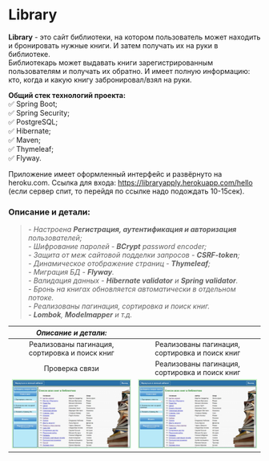 # Library

**Library** - это сайт библиотеки, на котором пользователь может находить и бронировать нужные книги. И затем получать их на руки в библиотеке.   
Библиотекарь может выдавать книги зарегистрированным пользователям и получать их обратно. И имеет полную информацию: кто, когда и какую книгу забронировал/взял на руки.

**Общий стек технологий проекта:**   
:white_check_mark: Spring Boot;   
:white_check_mark: Spring Security;   
:white_check_mark: PostgreSQL;   
:white_check_mark: Hibernate;   
:white_check_mark: Maven;   
:white_check_mark: Thymeleaf;   
:white_check_mark: Flyway.

Приложение имеет оформленный интерфейс и развёрнуто на heroku.com. Ссылка для входа: https://libraryapply.herokuapp.com/hello   
(если сервер спит, то перейдя по ссылке надо подождать 10-15сек).

### Описание и детали:
>*- Настроена __Регистрация, аутентификация и авторизация__ пользователей;*  
*- Шифрование паролей - __BCrypt__ password encoder;*   
*- Защита от меж сайтовой подделки запросов - __CSRF-token__;*  
*- Динамическое отображение страниц - __Thymeleaf__;*  
*- Миграция БД - __Flyway__.*   
*- Валидация данных - __Hibernate validator__ и __Spring validator__.*   
*- Бронь на книгах обновляется автоматически в отдельном потоке.*   
*- Реализованы пагинация, сортировка и поиск книг.*   
*- __Lombok__, __Modelmapper__ и т.д.*

| ***Описание и детали:***  ||
|:-------------------------:|:----:|
|Реализованы пагинация, сортировка и поиск книг|Реализованы пагинация, сортировка и поиск книг|
|      Проверка связи       |Реализованы пагинация, сортировка и поиск книг|
| ![](readme-screen/11.jpg) |![](readme-screen/11.jpg)|
